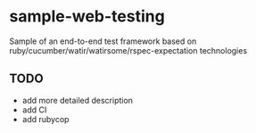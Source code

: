 # sample-web-testing
Sample of an end-to-end test framework based on ruby/cucumber/watir/watirsome/rspec-expectation technologies

## TODO
- add more detailed description
- add CI
- add rubycop
